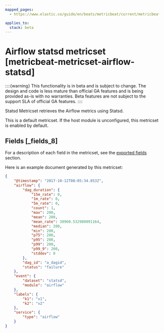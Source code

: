 ```yaml
---
mapped_pages:
  - https://www.elastic.co/guide/en/beats/metricbeat/current/metricbeat-metricset-airflow-statsd.html

applies_to:
  stack: beta
---
```


# Airflow statsd metricset [metricbeat-metricset-airflow-statsd]

::::{warning}
This functionality is in beta and is subject to change. The design and code is less mature than official GA features and is being provided as-is with no warranties. Beta features are not subject to the support SLA of official GA features.
::::


Statsd Metricset retrieves the Airflow metrics using Statsd.

This is a default metricset. If the host module is unconfigured, this metricset is enabled by default.

## Fields [_fields_8]

For a description of each field in the metricset, see the [exported fields](/reference/metricbeat/exported-fields-airflow.md) section.

Here is an example document generated by this metricset:

```json
{
    "@timestamp": "2017-10-12T08:05:34.853Z",
    "airflow": {
        "dag_duration": {
            "15m_rate": 0,
            "1m_rate": 0,
            "5m_rate": 0,
            "count": 1,
            "max": 200,
            "mean": 200,
            "mean_rate": 38960.532980091164,
            "median": 200,
            "min": 200,
            "p75": 200,
            "p95": 200,
            "p99": 200,
            "p99_9": 200,
            "stddev": 0
        },
        "dag_id": "a_dagid",
        "status": "failure"
    },
    "event": {
        "dataset": "statsd",
        "module": "airflow"
    },
    "labels": {
        "k1": "v1",
        "k2": "v2"
    },
    "service": {
        "type": "airflow"
    }
}
```



